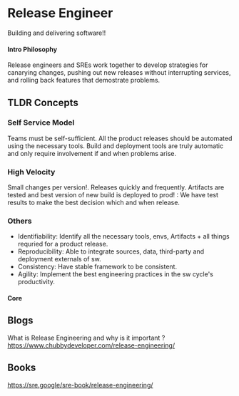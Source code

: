 # Release Engineer
Building and delivering software!!

#### Intro Philosophy
Release engineers and SREs work together to develop strategies for canarying changes, 
pushing out new releases without interrupting services, and rolling back features that demostrate problems.

## TLDR Concepts

### Self Service Model
Teams must be self-sufficient.
All the product releases should be automated using the necessary tools.
Build and deployment tools are truly automatic and only require
involvement if and when problems arise.


### High Velocity
Small changes per version!.
Releases quickly and frequently.
Artifacts are tested and best version of new build is deployed to prod! :
We have test results to make the best decision which and when release. 


### Others

* Identifiability: Identify all the necessary tools, envs, Artifacts + all things requried for a product release.
* Reproducibility: Able to integrate sources, data, third-party and deployment externals of sw.
* Consistency: Have stable framework to be consistent.
* Agility: Implement the best engineering practices in the sw cycle's productivity.


#### Core 

## Blogs


What is Release Engineering and why is it important ?
<br>
https://www.chubbydeveloper.com/release-engineering/


## Books

https://sre.google/sre-book/release-engineering/


